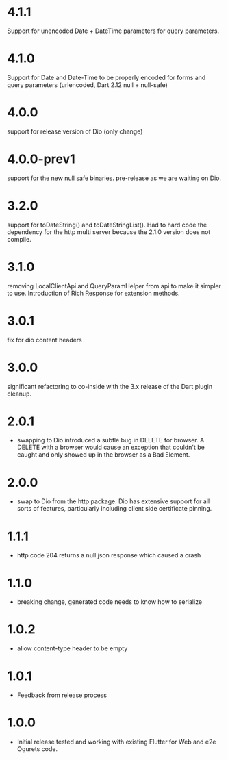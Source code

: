 4.1.1
=====
Support for unencoded Date + DateTime parameters for query parameters. 

4.1.0
=====
Support for Date and Date-Time to be properly encoded for forms and query parameters (urlencoded, Dart 2.12 null + null-safe)

4.0.0
=====
support for release version of Dio (only change)

4.0.0-prev1
=====
support for the new null safe binaries. pre-release as we are waiting on Dio.

3.2.0
=====
support for toDateString() and toDateStringList(). Had to hard code the dependency for the http multi server
because the 2.1.0 version does not compile.

3.1.0
=====
removing LocalClientApi and QueryParamHelper from api to make it simpler to
use. Introduction of Rich Response for extension methods.

3.0.1
=====
fix for dio content headers

3.0.0
=====
significant refactoring to co-inside with the 3.x release of the Dart plugin cleanup.

2.0.1
======
* swapping to Dio introduced a subtle bug in DELETE for browser. A DELETE with a browser
would cause an exception that couldn't be caught and only showed up in the browser as a
Bad Element.

2.0.0
======
* swap to Dio from the http package. Dio has extensive support for all sorts of features,
particularly including client side certificate pinning.

1.1.1
=======
* http code 204 returns a null json response which caused a crash

1.1.0
=======
* breaking change, generated code needs to know how to serialize

1.0.2
=======
* allow content-type header to be empty

1.0.1
=======
* Feedback from release process

1.0.0
=======
* Initial release tested and working with existing Flutter for Web and e2e Ogurets code.
